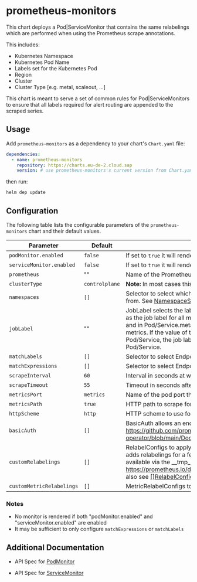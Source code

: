 # prometheus-monitors

This chart deploys a Pod|ServiceMonitor that contains the same relabelings which are performed when using the Prometheus scrape annotations.

This includes:

- Kubernetes Namespace
- Kubernetes Pod Name
- Labels set for the Kubernetes Pod
- Region
- Cluster
- Cluster Type [e.g. metal, scaleout, ...]

This chart is meant to serve a set of common rules for Pod|ServiceMonitors to ensure that all labels required for alert routing are appended to the scraped series.


## Usage

Add `prometheus-monitors` as a dependency to your chart's `Chart.yaml` file:

```yaml
dependencies:
  - name: prometheus-monitors
    repository: https://charts.eu-de-2.cloud.sap
    version: # use prometheus-monitors's current version from Chart.yaml
```

 then run:

```sh
helm dep update
```

## Configuration

The following table lists the configurable parameters of the `prometheus-monitors` chart and their default values.

| Parameter | Default | Description |
| ---       | ---         | ---     |
| `podMonitor.enabled` | `false` | If set to `true` it will render the PodMonitor  |
| `serviceMonitor.enabled` | `false` | If set to `true` it will render the ServiceMonitor  |
| `prometheus` | "" | Name of the Prometheus to scrape the monitor |
| `clusterType`| `controlplane` | __Note:__ In most cases this value is set via regional globals.yaml |
| `namespaces` | `[]` | Selector to select which namespaces the Kubernetes Endpoints objects are discovered from. See [NamespaceSelector](https://github.com/prometheus-operator/prometheus-operator/blob/main/Documentation/api.md#monitoring.coreos.com/v1.NamespaceSelector) |
| `jobLabel` | "" | JobLabel selects the label from the associated Kubernetes pod/service which will be used as the job label for all metrics. For example: If in Pod/ServiceMonitor.spec.jobLabel: foo and in Pod/Service.metadata.labels.foo: bar, then the job="bar" label is added to all metrics. If the value of this field is empty or if the label doesn’t exist for the given Pod/Service, the job label of the metrics defaults to the name of the Kubernetes Pod/Service. |
| `matchLabels` | `[]` | Selector to select Endpoints objects see [Kubernetes meta/v1.LabelSelectors](https://kubernetes.io/docs/reference/generated/kubernetes-api/v1.24/#labelselector-v1-meta) |
| `matchExpressions` | `[]` | Selector to select Endpoints objects see [Kubernetes meta/v1.LabelSelectors](https://kubernetes.io/docs/reference/generated/kubernetes-api/v1.24/#labelselector-v1-meta) |
| `scrapeInterval` | `60` | Interval in seconds at which metrics should be scraped. |
| `scrapeTimeout` | `55` | Timeout in seconds after which the scrape is ended. |
| `metricsPort` | `metrics` | Name of the pod port this endpoint refers to. |
| `metricsPath` | `true` | HTTP path to scrape for metrics. |
| `httpScheme` | `http` | HTTP scheme to use for scraping. |
| `basicAuth` | `[]` | BasicAuth allows an endpoint to authenticate over basic authentication More info: <https://github.com/prometheus-operator/prometheus-operator/blob/main/Documentation/api.md#monitoring.coreos.com/v1.BasicAuth>
| `customRelabelings` | `[]` | RelabelConfigs to apply to samples before scraping. Prometheus Operator automatically adds relabelings for a few standard Kubernetes fields. The original scrape job’s name is available via the __tmp_prometheus_job_name label. More info: <https://prometheus.io/docs/prometheus/latest/configuration/configuration/#relabel_config> also see [[]RelabelConfig](https://github.com/prometheus-operator/prometheus-operator/blob/main/Documentation/api.md#monitoring.coreos.com/v1.RelabelConfig) |
| `customMetricRelabelings` | `[]` | MetricRelabelConfigs to apply to samples before ingestion. see [[]RelabelConfig](https://github.com/prometheus-operator/prometheus-operator/blob/main/Documentation/api.md#monitoring.coreos.com/v1.RelabelConfig) |

### Notes

- No monitor is rendered if both "podMonitor.enabled" and "serviceMonitor.enabled" are enabled
- It may be sufficient to only configure `matchExpressions` or `matchLabels`

## Additional Documentation

- API Spec for [PodMonitor](https://github.com/prometheus-operator/prometheus-operator/blob/main/Documentation/api.md#monitoring.coreos.com/v1.PodMonitor)

- API Spec for [ServiceMonitor](https://github.com/prometheus-operator/prometheus-operator/blob/main/Documentation/api.md#monitoring.coreos.com/v1.ServiceMonitor)
